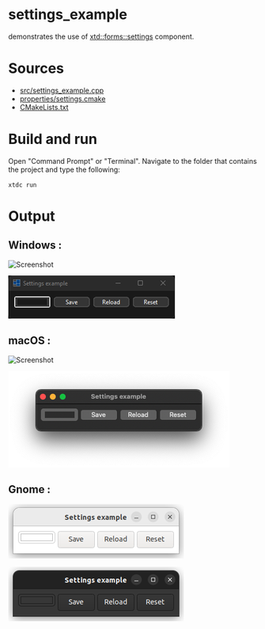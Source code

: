 # settings_example

demonstrates the use of [xtd::forms::settings](../../../../src/xtd.forms/include/xtd/forms/settings.h) component.

# Sources

* [src/settings_example.cpp](src/settings_example.cpp)
* [properties/settings.cmake](properties/settings.cmake)
* [CMakeLists.txt](CMakeLists.txt)


# Build and run

Open "Command Prompt" or "Terminal". Navigate to the folder that contains the project and type the following:

```shell
xtdc run
```

# Output

## Windows :

![Screenshot](../../../../docs/pictures/examples/components/settings_example_w.png)

![Screenshot](../../../../docs/pictures/examples/components/settings_example_wd.png)

## macOS :

![Screenshot](../../../../docs/pictures/examples/components/settings_example_m.png)

![Screenshot](../../../../docs/pictures/examples/components/settings_example_md.png)

## Gnome :

![Screenshot](../../../../docs/pictures/examples/components/settings_example_g.png)

![Screenshot](../../../../docs/pictures/examples/components/settings_example_gd.png)
